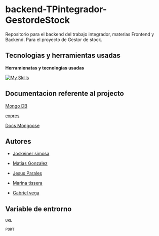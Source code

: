 # backend-TPintegrador-GestordeStock
Repositorio para el backend del trabajo integrador, materias Frontend y Backend. Para el proyecto de Gestor de stock.

## Tecnologias y herramientas usadas 

**Herramienatas y tecnologias usadas** 

[![My Skills](https://skillicons.dev/icons?i=nodejs,express)](https://skillicons.dev)




## Documentacion referente al projecto 


[Mongo DB](https://www.mongodb.com/es)

[expres](https://expressjs.com/es/)


[Docs Mongoose](https://mongoosejs.com/docs/)




## Autores

- [Joskeiner simosa ](https://www.github.com/octokatherine)

- [Matias Gonzalez](https://github.com/Mat-hub-byte)

- [Jesus Parales ](https://github.com/JAPA24)


- [Marina tissera ](https://github.com/)


- [ Gabriel vega ](https://github.com/)


## Variable de entrorno 


`URL`

`PORT`

